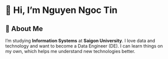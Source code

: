 # 👋 Hi, I’m Nguyen Ngoc Tin
## 🚀 About Me
I’m studying **Information Systems** at **Saigon University**. I love data and technology and want to become a Data Engineer (DE). I can learn things on my own, which helps me understand new technologies better.
<!---
ngoctinn/ngoctinn is a ✨ special ✨ repository because its `README.md` (this file) appears on your GitHub profile.
You can click the Preview link to take a look at your changes.
--->
